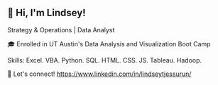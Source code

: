 ## 👋 Hi, I'm Lindsey! 

Strategy & Operations | Data Analyst


🎓 Enrolled in UT Austin's Data Analysis and Visualization Boot Camp

Skills: Excel. VBA. Python. SQL. HTML. CSS. JS. Tableau. Hadoop.



🔗 Let's connect! https://www.linkedin.com/in/lindseytjessurun/

